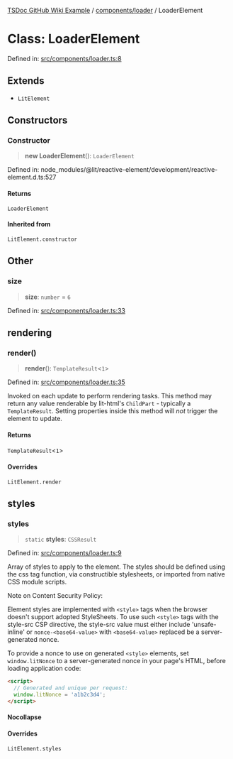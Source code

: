 [TSDoc GitHub Wiki Example](../wiki/modules) / [components/loader](../wiki/components.loader) / LoaderElement

# Class: LoaderElement

Defined in: [src/components/loader.ts:8](https://github.com/Lukuky/ABRA-Flexi-addons-widget/blob/af2b8493423bcd604a74126abc4fb5659324e585/src/components/loader.ts#L8)

## Extends

- `LitElement`

## Constructors

### Constructor

> **new LoaderElement**(): `LoaderElement`

Defined in: node\_modules/@lit/reactive-element/development/reactive-element.d.ts:527

#### Returns

`LoaderElement`

#### Inherited from

`LitElement.constructor`

## Other

### size

> **size**: `number` = `6`

Defined in: [src/components/loader.ts:33](https://github.com/Lukuky/ABRA-Flexi-addons-widget/blob/af2b8493423bcd604a74126abc4fb5659324e585/src/components/loader.ts#L33)

## rendering

### render()

> **render**(): `TemplateResult`\<`1`\>

Defined in: [src/components/loader.ts:35](https://github.com/Lukuky/ABRA-Flexi-addons-widget/blob/af2b8493423bcd604a74126abc4fb5659324e585/src/components/loader.ts#L35)

Invoked on each update to perform rendering tasks. This method may return
any value renderable by lit-html's `ChildPart` - typically a
`TemplateResult`. Setting properties inside this method will *not* trigger
the element to update.

#### Returns

`TemplateResult`\<`1`\>

#### Overrides

`LitElement.render`

## styles

### styles

> `static` **styles**: `CSSResult`

Defined in: [src/components/loader.ts:9](https://github.com/Lukuky/ABRA-Flexi-addons-widget/blob/af2b8493423bcd604a74126abc4fb5659324e585/src/components/loader.ts#L9)

Array of styles to apply to the element. The styles should be defined
using the css tag function, via constructible stylesheets, or
imported from native CSS module scripts.

Note on Content Security Policy:

Element styles are implemented with `<style>` tags when the browser doesn't
support adopted StyleSheets. To use such `<style>` tags with the style-src
CSP directive, the style-src value must either include 'unsafe-inline' or
`nonce-<base64-value>` with `<base64-value>` replaced be a server-generated
nonce.

To provide a nonce to use on generated `<style>` elements, set
`window.litNonce` to a server-generated nonce in your page's HTML, before
loading application code:

```html
<script>
  // Generated and unique per request:
  window.litNonce = 'a1b2c3d4';
</script>
```

#### Nocollapse

#### Overrides

`LitElement.styles`
